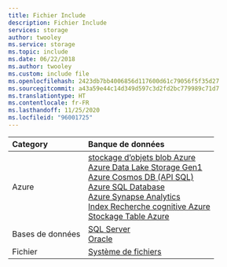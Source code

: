 ```yaml
---
title: Fichier Include
description: Fichier Include
services: storage
author: twooley
ms.service: storage
ms.topic: include
ms.date: 06/22/2018
ms.author: twooley
ms.custom: include file
ms.openlocfilehash: 2423db7bb4006856d117600d61c79056f5f35d27
ms.sourcegitcommit: a43a59e44c14d349d597c3d2fd2bc779989c71d7
ms.translationtype: HT
ms.contentlocale: fr-FR
ms.lasthandoff: 11/25/2020
ms.locfileid: "96001725"
---
```

| Category | Banque de données | 
| :-------- | :----------- | 
| Azure | [stockage d’objets blob Azure](../articles/data-factory/v1/data-factory-azure-blob-connector.md)<br/>[Azure Data Lake Storage Gen1](../articles/data-factory/v1/data-factory-azure-datalake-connector.md)<br/>[Azure Cosmos DB (API SQL)](../articles/data-factory/v1/data-factory-azure-documentdb-connector.md)<br/>[Azure SQL Database](../articles/data-factory/v1/data-factory-azure-sql-connector.md)<br/>[Azure Synapse Analytics](../articles/data-factory/v1/data-factory-azure-sql-data-warehouse-connector.md)<br/>[Index Recherche cognitive Azure](../articles/data-factory/v1/data-factory-azure-search-connector.md)<br/>[Stockage Table Azure](../articles/data-factory/v1/data-factory-azure-table-connector.md) | 
| Bases de données | [SQL Server](../articles/data-factory/v1/data-factory-sqlserver-connector.md)<br/>[Oracle](../articles/data-factory/v1/data-factory-onprem-oracle-connector.md) | 
| Fichier | [Système de fichiers](../articles/data-factory/v1/data-factory-onprem-file-system-connector.md) |
